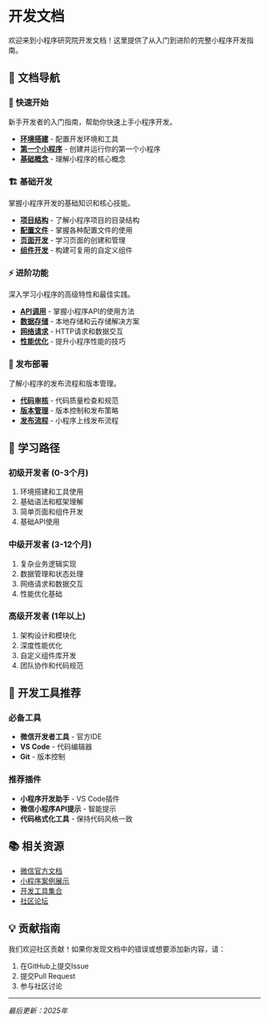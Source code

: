 # 开发文档

欢迎来到小程序研究院开发文档！这里提供了从入门到进阶的完整小程序开发指南。

## 📖 文档导航

### 🚀 快速开始
新手开发者的入门指南，帮助你快速上手小程序开发。

- **[环境搭建](./getting-started.md)** - 配置开发环境和工具
- **[第一个小程序](./first-app.md)** - 创建并运行你的第一个小程序
- **[基础概念](./basic-concepts.md)** - 理解小程序的核心概念

### 🏗️ 基础开发
掌握小程序开发的基础知识和核心技能。

- **[项目结构](./project-structure.md)** - 了解小程序项目的目录结构
- **[配置文件](./configuration.md)** - 掌握各种配置文件的使用
- **[页面开发](./page-development.md)** - 学习页面的创建和管理
- **[组件开发](./component-development.md)** - 构建可复用的自定义组件

### ⚡ 进阶功能
深入学习小程序的高级特性和最佳实践。

- **[API调用](./api-usage.md)** - 掌握小程序API的使用方法
- **[数据存储](./data-storage.md)** - 本地存储和云存储解决方案
- **[网络请求](./network-request.md)** - HTTP请求和数据交互
- **[性能优化](./performance.md)** - 提升小程序性能的技巧

### 🚀 发布部署
了解小程序的发布流程和版本管理。

- **[代码审核](./code-review.md)** - 代码质量检查和规范
- **[版本管理](./version-control.md)** - 版本控制和发布策略
- **[发布流程](./deployment.md)** - 小程序上线发布流程

## 🎯 学习路径

### 初级开发者 (0-3个月)
1. 环境搭建和工具使用
2. 基础语法和框架理解
3. 简单页面和组件开发
4. 基础API使用

### 中级开发者 (3-12个月)
1. 复杂业务逻辑实现
2. 数据管理和状态处理
3. 网络请求和数据交互
4. 性能优化基础

### 高级开发者 (1年以上)
1. 架构设计和模块化
2. 深度性能优化
3. 自定义组件库开发
4. 团队协作和代码规范

## 🔧 开发工具推荐

### 必备工具
- **微信开发者工具** - 官方IDE
- **VS Code** - 代码编辑器
- **Git** - 版本控制

### 推荐插件
- **小程序开发助手** - VS Code插件
- **微信小程序API提示** - 智能提示
- **代码格式化工具** - 保持代码风格一致

## 📚 相关资源

- [微信官方文档](https://developers.weixin.qq.com/miniprogram/dev/framework/)
- [小程序案例展示](./showcase/)
- [开发工具集合](./tools/)
- [社区论坛](./community/)

## 💡 贡献指南

我们欢迎社区贡献！如果你发现文档中的错误或想要添加新内容，请：

1. 在GitHub上提交Issue
2. 提交Pull Request
3. 参与社区讨论

---

*最后更新：2025年*

